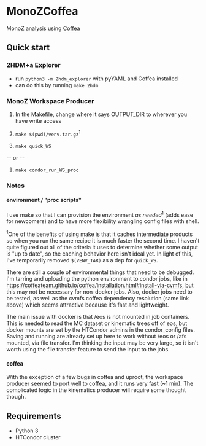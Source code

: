 # MonoZCoffea
MonoZ analysis using [Coffea](https://coffeateam.github.io/coffea/)

## Quick start

### 2HDM+a Explorer
- run `python3 -m 2hdm_explorer` with pyYAML and Coffea installed
- can do this by running `make 2hdm`

### MonoZ Workspace Producer
1. In the Makefile, change where it says OUTPUT_DIR to wherever you have write access

2. `make $(pwd)/venv.tar.gz`<sup>1</sup>

3. `make quick_WS`

-- or --

1. `make condor_run_WS_proc`


### Notes

#### environment / "proc scripts"
I use make so that I can provision the environment _as needed_<sup>1</sup> (adds ease for newcomers) and to have more flexibility wrangling config files with shell.

<sup>1</sup>One of the benefits of using make is that it caches intermediate products so when you run the same recipe it is much faster the second time. I haven't quite figured out all of the criteria it uses to determine whether some output is "up to date", so the caching behavior here isn't ideal yet. In light of this, I've temporarily removed `$(VENV_TAR)` as a dep for `quick_WS`.

There are still a couple of environmental things that need to be debugged. I'm tarring and uploading the python environment to condor jobs, like in https://coffeateam.github.io/coffea/installation.html#install-via-cvmfs, but this may not be necessary for non-docker jobs. Also, docker jobs need to be tested, as well as the cvmfs coffea dependency resolution (same link above) which seems attractive because it's fast and lightweight.

The main issue with docker is that /eos is not mounted in job containers. This is needed to read the MC dataset or kinematic trees off of eos, but docker mounts are set by the HTCondor admins in the condor_config files. Saving and running are already set up here to work without /eos or /afs mounted, via file transfer. I'm thinking the input may be very large, so it isn't worth using the file transfer feature to send the input to the jobs.

#### coffea
With the exception of a few bugs in coffea and uproot, the workspace producer seemed to port well to coffea, and it runs very fast (~1 min). The complicated logic in the kinematics producer will require some thought though.

## Requirements

- Python 3
- HTCondor cluster

